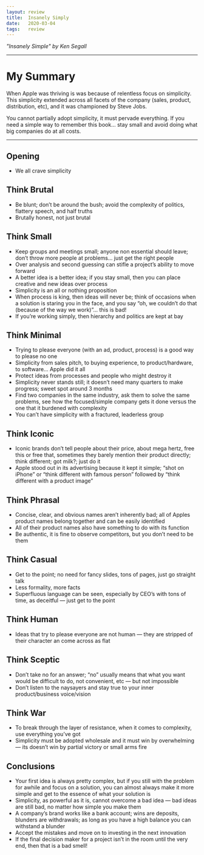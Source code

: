 ```yaml
---
layout: review
title:  Insanely Simply
date:   2020-03-04
tags:   review
---
```


_"Insanely Simple" by Ken Segall_

---

# My Summary

When Apple was thriving is was because of relentless focus on simplicity. This simplicity extended across all facets of the company (sales, product, distribution, etc), and it was championed by Steve Jobs.

You cannot partially adopt simplicity, it must pervade everything. If you need a simple way to remember this book... stay small and avoid doing what big companies do at all costs.

---

## Opening

- We all crave simplicity

## Think Brutal

- Be blunt; don’t be around the bush; avoid the complexity of politics,  flattery speech, and half truths
- Brutally honest, not just brutal

## Think Small

- Keep groups and meetings small; anyone non essential should leave; don’t throw more people at problems... just get the right people
- Over analysis and second guessing can stifle a project’s ability to move forward
- A better idea is a better idea; if you stay small, then you can place creative and new ideas over process
- Simplicity is an all or nothing proposition
- When process is king, then ideas will never be; think of occasions when a solution is staring you in the face, and you say “oh, we couldn’t do that (because of the way we work)”... this is bad!
- If you’re working simply, then hierarchy and politics are kept at bay

## Think Minimal

- Trying to please everyone (with an ad, product, process) is a good way to please no one
- Simplicity from sales pitch, to buying experience, to product/hardware, to software... Apple did it all
- Protect ideas from processes and people who might destroy it
- Simplicity never stands still; it doesn’t need many quarters to make progress; sweet spot around 3 months
- Find two companies in the same industry, ask them to solve the same problems, see how the focused/simple company gets it done versus the one that it burdened with complexity
- You can’t have simplicity with a fractured, leaderless group

## Think Iconic

- Iconic brands don’t tell people about their price, about mega hertz, free this or free that, sometimes they barely mention their product directly; think different; got milk?; just do it
- Apple stood out in its advertising because it kept it simple; “shot on iPhone” or “think different with famous person” followed by “think different with a product image”

## Think Phrasal

- Concise, clear, and obvious names aren’t inherently bad; all of Apples product names belong together and can be easily identified
- All of their product names also have something to do with its function
- Be authentic, it is fine to observe competitors, but you don’t need to be them

## Think Casual

- Get to the point; no need for fancy slides, tons of pages, just go straight talk
- Less formality, more facts
- Superfluous language can be seen, especially by CEO’s with tons of time, as deceitful — just get to the point

## Think Human

- Ideas that try to please everyone are not human — they are stripped of their character an come across as flat

## Think Sceptic

- Don’t take no for an answer; “no” usually means that what you want would be difficult to do, not convenient, etc — but not impossible
- Don’t listen to the naysayers and stay true to your inner product/business voice/vision

## Think War

- To break through the layer of resistance, when it comes to complexity, use everything you’ve got
- Simplicity must be adopted wholesale and it must win by overwhelming — its doesn’t win by partial victory or small arms fire

## Conclusions

- Your first idea is always pretty complex, but if you still with the problem for awhile and focus on a solution, you can almost always make it more simple and get to the essence of what your solution is
- Simplicity, as powerful as it is, cannot overcome a bad idea — bad ideas are still bad, no matter how simple you make them
- A company’s brand works like a bank account; wins are deposits, blunders are withdrawals; as long as you have a high balance you can withstand a blunder
- Accept the mistakes and move on to investing in the next innovation
- If the final decision maker for a project isn’t in the room until the very end, then that is a bad smell!
